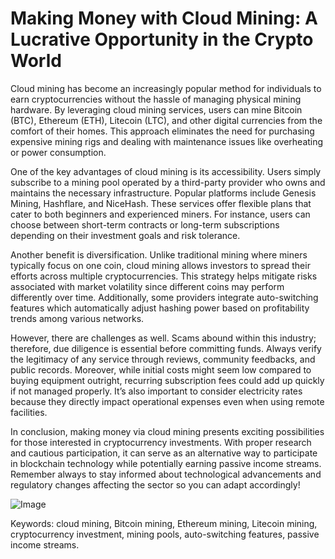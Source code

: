 # Making Money with Cloud Mining: A Lucrative Opportunity in the Crypto World

Cloud mining has become an increasingly popular method for individuals to earn cryptocurrencies without the hassle of managing physical mining hardware. By leveraging cloud mining services, users can mine Bitcoin (BTC), Ethereum (ETH), Litecoin (LTC), and other digital currencies from the comfort of their homes. This approach eliminates the need for purchasing expensive mining rigs and dealing with maintenance issues like overheating or power consumption.

One of the key advantages of cloud mining is its accessibility. Users simply subscribe to a mining pool operated by a third-party provider who owns and maintains the necessary infrastructure. Popular platforms include Genesis Mining, Hashflare, and NiceHash. These services offer flexible plans that cater to both beginners and experienced miners. For instance, users can choose between short-term contracts or long-term subscriptions depending on their investment goals and risk tolerance.

Another benefit is diversification. Unlike traditional mining where miners typically focus on one coin, cloud mining allows investors to spread their efforts across multiple cryptocurrencies. This strategy helps mitigate risks associated with market volatility since different coins may perform differently over time. Additionally, some providers integrate auto-switching features which automatically adjust hashing power based on profitability trends among various networks.

However, there are challenges as well. Scams abound within this industry; therefore, due diligence is essential before committing funds. Always verify the legitimacy of any service through reviews, community feedbacks, and public records. Moreover, while initial costs might seem low compared to buying equipment outright, recurring subscription fees could add up quickly if not managed properly. It’s also important to consider electricity rates because they directly impact operational expenses even when using remote facilities.

In conclusion, making money via cloud mining presents exciting possibilities for those interested in cryptocurrency investments. With proper research and cautious participation, it can serve as an alternative way to participate in blockchain technology while potentially earning passive income streams. Remember always to stay informed about technological advancements and regulatory changes affecting the sector so you can adapt accordingly! 

![Image](https://github.com/user-attachments/assets/3be06921-4469-491d-bd37-5f14c53422b7)

Keywords: cloud mining, Bitcoin mining, Ethereum mining, Litecoin mining, cryptocurrency investment, mining pools, auto-switching features, passive income streams.